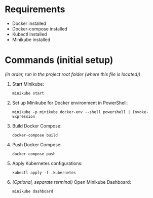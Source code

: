 # Requirements

- Docker installed
- Docker-compose installed
- Kubectl installed
- Minikube installed

# Commands (initial setup)

*(in order, run in the project root folder (where this file is located))*

1. Start Minikube:
    ```
    minikube start
    ```

2. Set up Minikube for Docker environment in PowerShell:
    ```
    minikube -p minikube docker-env --shell powershell | Invoke-Expression
    ```

3. Build Docker Compose:
    ```
    docker-compose build
    ```

4. Push Docker Compose:
    ```
    docker-compose push
    ```

5. Apply Kubernetes configurations:
    ```
    kubectl apply -f .kubernetes
    ```

6. *(Optional, separate terminal)* Open Minikube Dashboard:
    ```
    minikube dashboard
    ```